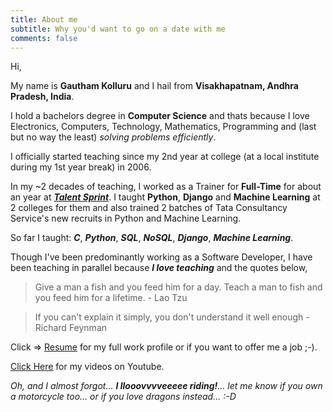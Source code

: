 ```yaml
---
title: About me
subtitle: Why you'd want to go on a date with me
comments: false
---
```


Hi,

My name is **Gautham Kolluru** and I hail from **Visakhapatnam, Andhra Pradesh, India**.

I hold a bachelors degree in **Computer Science** and thats because I love Electronics, Computers, Technology, Mathematics, Programming and (last but no way the least) *solving problems efficiently*.

I officially started teaching since my 2nd year at college (at a local institute during my 1st year break) in 2006.

In my ~2 decades of teaching, I worked as a Trainer for **Full-Time** for about an year at ***[Talent Sprint](https://talentsprint.com/en-us?srsltid=AfmBOorxIgjv7wuw5idmxc3O7whX6zLnOlILOawYxaIYQZIh0pxuHWSa)***. I taught **Python**, **Django** and **Machine Learning** at 2 colleges for them and also trained 2 batches of Tata Consultancy Service's new recruits in Python and Machine Learning.

So far I taught: ***C***, ***Python***, ***SQL***, ***NoSQL***, ***Django***, ***Machine Learning***.

Though I've been predominantly working as a Software Developer, I have been teaching in parallel because ***I love teaching*** and the quotes below,

> Give a man a fish and you feed him for a day. Teach a man to fish and you feed him for a lifetime. - Lao Tzu

> If you can't explain it simply, you don't understand it well enough - Richard Feynman

Click => [Resume](https://resume.thegauthams.com/) for my full work profile or if you want to offer me a job ;-).

[Click Here](https://www.youtube.com/@gauthamkolluru/videos) for my videos on Youtube.

*Oh, and I almost forgot... **I llooovvvveeeee riding!**... let me know if you own a motorcycle too... or if you love dragons instead... :-D*
